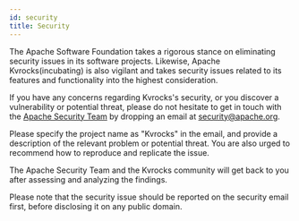 ```yaml
---
id: security 
title: Security
---
```


The Apache Software Foundation takes a rigorous stance on eliminating security issues in its software projects. Likewise, Apache Kvrocks(incubating) is also vigilant and takes security issues related to its features and functionality into the highest consideration.

If you have any concerns regarding Kvrocks's security, or you discover a vulnerability or potential threat, please do not hesitate to get in touch with the [Apache Security Team](https://www.apache.org/security/) by dropping an email at [security@apache.org](mailto:security@apache.org).

Please specify the project name as "Kvrocks" in the email, and provide a description of the relevant problem or potential threat. You are also urged to recommend how to reproduce and replicate the issue.

The Apache Security Team and the Kvrocks community will get back to you after assessing and analyzing the findings.

Please note that the security issue should be reported on the security email first, before disclosing it on any public domain.
